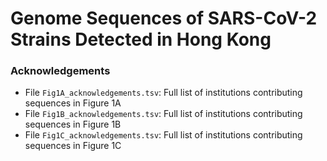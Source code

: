 Genome Sequences of SARS-CoV-2 Strains Detected in Hong Kong
============================================================

### Acknowledgements
- File `Fig1A_acknowledgements.tsv`: Full list of institutions contributing sequences in Figure 1A
- File `Fig1B_acknowledgements.tsv`: Full list of institutions contributing sequences in Figure 1B
- File `Fig1C_acknowledgements.tsv`: Full list of institutions contributing sequences in Figure 1C